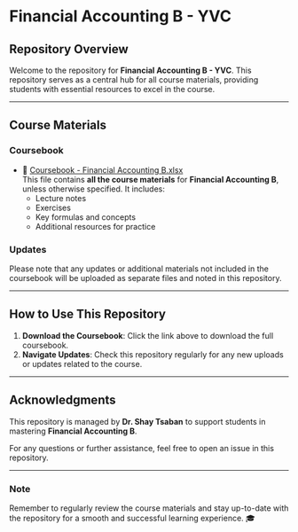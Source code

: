 # Financial Accounting B - YVC

## Repository Overview
Welcome to the repository for **Financial Accounting B - YVC**. This repository serves as a central hub for all course materials, providing students with essential resources to excel in the course.

---

## Course Materials
### Coursebook
- 📄 [Coursebook - Financial Accounting B.xlsx](./Coursebook%20-%20Financial%20Accounting%20B.xlsx)  
  This file contains **all the course materials** for **Financial Accounting B**, unless otherwise specified. It includes:
  - Lecture notes
  - Exercises
  - Key formulas and concepts
  - Additional resources for practice

### Updates
Please note that any updates or additional materials not included in the coursebook will be uploaded as separate files and noted in this repository.

---

## How to Use This Repository
1. **Download the Coursebook**: Click the link above to download the full coursebook.
2. **Navigate Updates**: Check this repository regularly for any new uploads or updates related to the course.

---

## Acknowledgments
This repository is managed by **Dr. Shay Tsaban** to support students in mastering **Financial Accounting B**.  

For any questions or further assistance, feel free to open an issue in this repository.

---

### Note
Remember to regularly review the course materials and stay up-to-date with the repository for a smooth and successful learning experience. 🎓
